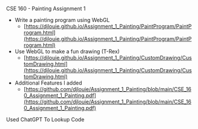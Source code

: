 CSE 160 - Painting Assignment 1

* Write a painting program using WebGL
    * [https://djlouie.github.io/Assignment_1_Painting/PaintProgram/PaintProgram.html](https://djlouie.github.io/Assignment_1_Painting/PaintProgram/PaintProgram.html)
* Use WebGL to make a fun drawing (T-Rex)
    * [https://djlouie.github.io/Assignment_1_Painting/CustomDrawing/CustomDrawing.html](https://djlouie.github.io/Assignment_1_Painting/CustomDrawing/CustomDrawing.html)
* Additional Features I added
    * [https://github.com/djlouie/Assignment_1_Painting/blob/main/CSE_160_Assignment_1_Painting.pdf](https://github.com/djlouie/Assignment_1_Painting/blob/main/CSE_160_Assignment_1_Painting.pdf)


Used ChatGPT To Lookup Code